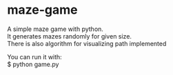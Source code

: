 # maze-game
A simple maze game with python.  
It generates mazes randomly for given size.  
There is also algorithm for visualizing path implemented  
  
You can run it with:   
      $ python game.py
